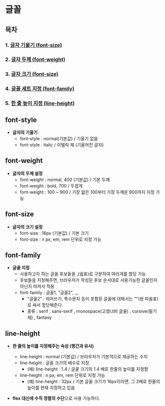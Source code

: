 # 글꼴

## 목차

### 1. [글자 기울기 (font-size)](#font-style)

### 2. [글자 두께 (font-weight)](#font-weight)

### 3. [글자 크기 (font-size)](#font-size)

### 4. [글꼴 세트 지정 (font-family)](#font-family)

### 5. [한 줄 높이 지정 (line-height)](#line-height)

## font-style

- **글자의 기울기**
  - font-style : normal(기본값) / 기울기 없음
  - font-style : italic / 이텔릭 체 (기울어진 글자)

## font-weight

- **글자의 두께 설정**
  - font-weight : normal, 400 (기본값) / 기본 두께
  - font-weight : bold, 700 / 두껍게
  - font-weight : 100 ~ 900 / 가장 얇은 100부터 가장 두께운 900까지 지정 가능

## font-size

- **글자의 크기 설정**
  - font-size : 16px (기본값) / 기본 크기
  - font-size : n px, em, rem 단위로 지정 가능

## font-family

- **글꼴 지정**
  - 사용하고자 하는 글꼴 후보들을 ,(쉼표)로 구분하여 여러개를 할당 가능
  - 후보들을 지정해주면, 브라우저가 작성된 후보 순서대로 사용가능한 글꼴인지 아닌지 따져서 적용
  - font-family : 글꼴1, "글꼴2", ,,, 
    - "글꼴2" : 띄어쓰기, 특수문자 등이 포함된 글꼴에 대해서는 ""(쌍 따옴표)로 싸서 할당해준다.
    - 종류 : serif , sans-serif , monospace(고정너비 글꼴) , cursive(필기체) , fantasy

## line-height

- **한 줄의 높이를 지정해주는 속성 (행간과 유사)**
  - line-height : normal (기본값) / 브라우저가 기본적으로 제공하는 수치
  - line-height : 글꼴 크기의 배수로 지정
    - (예) line-height : 1.4 / 글꼴 크기의 1.4 배로 한줄의 높이를 지정함
  - line-height : n px, em, rem 단위로 지정 가능
    - (예) line-height : 32px / 기본 글꼴 크기가 16px이라면, 그 2배로 한줄의 높이를 현재 지정하고 있음

- **flex 대신에 수직 정렬의 수단**으로 사용 가능하다.